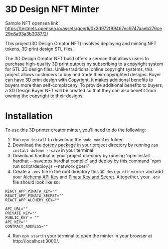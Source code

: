 # 3D Design NFT Minter

Sample NFT opensea link : https://testnets.opensea.io/assets/goerli/0x2d972f99467ec9747aaeb276ce29c8a93a3b3087/2/

This project(3D Design Creator NFT) involves deploying and minting NFT tokens, 3D print design STL files.

The 3D Design Creator NFT build offers a service that allows users to purchase high-quality 3D print outputs by subscribing to a copyright system for STL 3D design files. Unlike traditional online copyright systems, this project allows customers to buy and trade their copyrighted designs.
Buyer can have 3D print design with Copyright, It makes additional benefits to buyers more than self-complaceny.
To provide additional benefits to buyers, a 3D Design Buyer NFT will be created so that they can also benefit from owning the copyright to their designs.

# Installation
To use this 3D printer creator minter, you'll need to do the following:

1. Run `npm install` to download the `node_modules` folder.
2. Download the [dotenv package](https://www.npmjs.com/package/dotenv) in your project directory by running `npm install dotenv --save` in your terminal
3. Download hardhat in your project directory by running 'npm install hardhat --save;npx hardhat compile' and deploy by this command 'npm run script/deploy.js --network goerli'
3. Create a `.env` file in the root directory this `3D design nft-minter` and add your [Alchemy API Key](https://docs.alchemyapi.io/alchemy/tutorials/nft-minter#create-your-alchemy-api-key) and [Pinata Key and Secret](https://pinata.cloud/keys). Altogether, your `.env` file should look like so:

```
REACT_APP_PINATA_KEY=""
REACT_APP_PINATA_SECRET=""
REACT_APP_ALCHEMY_KEY=""

API_URL=""
PRIVATE_KEY=""
PUBLIC_KEY = ""
API_KEY=""
CONTRACT_ADDRESS=""

```
4. Run `npm start`in your terminal to open the minter in your browser at http://localhost:3000/.
